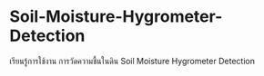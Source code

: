 # Soil-Moisture-Hygrometer-Detection
เรียนรู้การใช้งาน การวัดความชื้นในดิน Soil Moisture Hygrometer Detection
